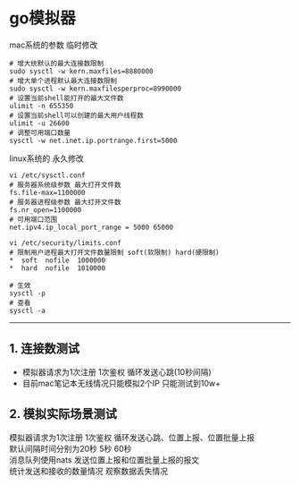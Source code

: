 # go模拟器

mac系统的参数 临时修改
``` shell
# 增大统默认的最大连接数限制
sudo sysctl -w kern.maxfiles=8880000
# 增大单个进程默认最大连接数限制
sudo sysctl -w kern.maxfilesperproc=8990000
# 设置当前shell能打开的最大文件数
ulimit -n 655350
# 设置当前shell可以创建的最大用户线程数
ulimit -u 26600
# 调整可用端口数量
sysctl -w net.inet.ip.portrange.first=5000

```

linux系统的 永久修改
``` shell
vi /etc/sysctl.conf
# 服务器系统级参数 最大打开文件数
fs.file-max=1100000
# 服务器进程级参数 最大打开文件数
fs.nr_open=1100000
# 可用端口范围
net.ipv4.ip_local_port_range = 5000 65000

vi /etc/security/limits.conf
# 限制用户进程最大打开文件数量限制 soft(软限制) hard(硬限制)
*  soft  nofile  1000000
*  hard  nofile  1010000

# 生效
sysctl -p
# 查看
sysctl -a
```

---
## 1. 连接数测试
- 模拟器请求为1次注册 1次鉴权 循环发送心跳(10秒间隔)
- 目前mac笔记本无线情况只能模拟2个IP 只能测试到10w+

## 2. 模拟实际场景测试
模拟器请求为1次注册 1次鉴权 循环发送心跳、位置上报、位置批量上报  <br/>
默认间隔时间分别为20秒 5秒 60秒  <br>
消息队列使用nats 发送位置上报和位置批量上报的报文  <br/>
统计发送和接收的数量情况 观察数据丢失情况
